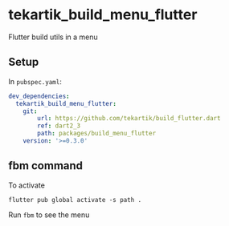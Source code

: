# tekartik_build_menu_flutter

Flutter build utils in a menu

## Setup

In `pubspec.yaml`:

```yaml
dev_dependencies:
  tekartik_build_menu_flutter:
    git: 
        url: https://github.com/tekartik/build_flutter.dart
        ref: dart2_3
        path: packages/build_menu_flutter
    version: '>=0.3.0'
```

## fbm command

To activate

```shell
flutter pub global activate -s path .
```

Run `fbm` to see the menu
